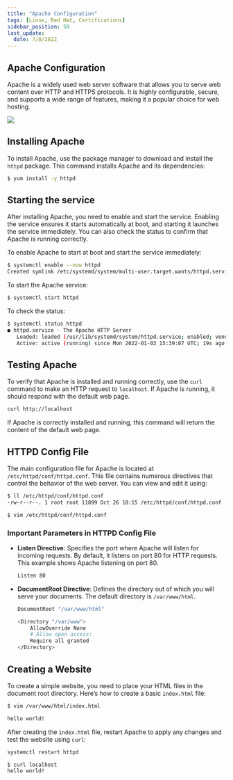 ```yaml
---
title: "Apache Configuration"
tags: [Linux, Red Hat, Certifications]
sidebar_position: 50
last_update:
  date: 7/8/2022
---
```



## Apache Configuration

Apache is a widely used web server software that allows you to serve web content over HTTP and HTTPS protocols. It is highly configurable, secure, and supports a wide range of features, making it a popular choice for web hosting.

![](/img/docs/sv-apache.png)

## Installing Apache

To install Apache, use the package manager to download and install the `httpd` package. This command installs Apache and its dependencies:

```bash
$ yum install -y httpd
```

## Starting the service

After installing Apache, you need to enable and start the service. Enabling the service ensures it starts automatically at boot, and starting it launches the service immediately. You can also check the status to confirm that Apache is running correctly.

To enable Apache to start at boot and start the service immediately:

```bash
$ systemctl enable --now httpd
Created symlink /etc/systemd/system/multi-user.target.wants/httpd.service → /usr/lib/systemd/system/httpd.service.
```

To start the Apache service:

```bash
$ systemctl start httpd
```

To check the status:

```bash
$ systemctl status httpd
● httpd.service - The Apache HTTP Server
   Loaded: loaded (/usr/lib/systemd/system/httpd.service; enabled; vendor preset: disabled)
   Active: active (running) since Mon 2022-01-03 15:39:07 UTC; 19s ago
```

## Testing Apache

To verify that Apache is installed and running correctly, use the `curl` command to make an HTTP request to `localhost`. If Apache is running, it should respond with the default web page.

```bash
curl http://localhost
```

If Apache is correctly installed and running, this command will return the content of the default web page.

## HTTPD Config File

The main configuration file for Apache is located at `/etc/httpd/conf/httpd.conf`. This file contains numerous directives that control the behavior of the web server. You can view and edit it using:

```bash
$ ll /etc/httpd/conf/httpd.conf
-rw-r--r--. 1 root root 11899 Oct 26 18:15 /etc/httpd/conf/httpd.conf
```

```bash
$ vim /etc/httpd/conf/httpd.conf
```


### Important Parameters in HTTPD Config File

- **Listen Directive**: Specifies the port where Apache will listen for incoming requests. By default, it listens on port 80 for HTTP requests. This example shows Apache listening on port 80.

    ```bash
    Listen 80
    ```

- **DocumentRoot Directive**: Defines the directory out of which you will serve your documents. The default directory is `/var/www/html`.

    ```bash
    DocumentRoot "/var/www/html"

    <Directory "/var/www">
        AllowOverride None
        # Allow open access:
        Require all granted
    </Directory>
    ```


## Creating a Website

To create a simple website, you need to place your HTML files in the document root directory. Here’s how to create a basic `index.html` file:

```bash
$ vim /var/www/html/index.html
```
```html
hello world!
```

After creating the `index.html` file, restart Apache to apply any changes and test the website using `curl`:

```bash
systemctl restart httpd
```

```bash
$ curl localhost
hello world!
```
